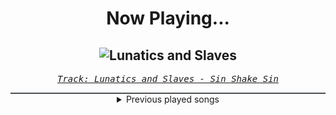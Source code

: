 <div align="center"> 
<h1>Now Playing...</h1>

![Lunatics and Slaves](https://i.scdn.co/image/ab67616d00001e02f1b9ef89d98f170d49abf3ed)
--
_<samp><a href="https://open.spotify.com/track/2tTTwRVs3Q4y7uGWY7xTLJ">Track: Lunatics and Slaves - Sin Shake Sin</a></samp>_

<div style="border: 1px #4B5054 solid"></div>
<details>
  <summary>
    Previous played songs
  </summary>
  <table>
    <thead>
      <tr>
        <th>
          Artist
        </th>
        <th>
          Song
        </th>
        <th>
          Link
        </th>
      </tr>
    </thead>
    <tbody>
      <tr><td>Sin Shake Sin</td><td>Lunatics and Slaves</td><td><a href="https://open.spotify.com/track/2tTTwRVs3Q4y7uGWY7xTLJ">https://open.spotify.com/track/2tTTwRVs3Q4y7uGWY7xTLJ</a></td></tr><tr><td>Layto</td><td>DEAD 2 ME</td><td><a href="https://open.spotify.com/track/5i6GLedbIOeybK45Hx2CTb">https://open.spotify.com/track/5i6GLedbIOeybK45Hx2CTb</a></td></tr><tr><td>ptasinski</td><td>consider</td><td><a href="https://open.spotify.com/track/5U6hdk4L7HQQnM3xiJVbZz">https://open.spotify.com/track/5U6hdk4L7HQQnM3xiJVbZz</a></td></tr><tr><td>Layto</td><td>War</td><td><a href="https://open.spotify.com/track/65NKOYrzh6Gz7rtiLmMMek">https://open.spotify.com/track/65NKOYrzh6Gz7rtiLmMMek</a></td></tr><tr><td>Davin Glover</td><td>HONEYCOMB</td><td><a href="https://open.spotify.com/track/5Ej3RCDnTpLcpotpbOYCOl">https://open.spotify.com/track/5Ej3RCDnTpLcpotpbOYCOl</a></td></tr><tr><td>Neoni</td><td>DARKSIDE</td><td><a href="https://open.spotify.com/track/6xlOnm5MITIKtixzJW8R0j">https://open.spotify.com/track/6xlOnm5MITIKtixzJW8R0j</a></td></tr><tr><td>Zardonic</td><td>Bitter - Zago Remix</td><td><a href="https://open.spotify.com/track/0JHqUXVu4PwIBScAjpU2pt">https://open.spotify.com/track/0JHqUXVu4PwIBScAjpU2pt</a></td></tr><tr><td>Sabaton</td><td>Templars</td><td><a href="https://open.spotify.com/track/1OtLNenkGkCDsVLGCgMtpj">https://open.spotify.com/track/1OtLNenkGkCDsVLGCgMtpj</a></td></tr><tr><td>Signs of the Swarm</td><td>HELLMUSTFEARME</td><td><a href="https://open.spotify.com/track/1mOQdl0iEBPjEyqw4H8E26">https://open.spotify.com/track/1mOQdl0iEBPjEyqw4H8E26</a></td></tr><tr><td>Orbit Culture</td><td>Vultures of North</td><td><a href="https://open.spotify.com/track/5jMXpChApbHCf8a7PfEp6b">https://open.spotify.com/track/5jMXpChApbHCf8a7PfEp6b</a></td></tr><tr><td>Orbit Culture</td><td>From The Inside</td><td><a href="https://open.spotify.com/track/7GM0bKkQ7Lngw6SwZXACJ3">https://open.spotify.com/track/7GM0bKkQ7Lngw6SwZXACJ3</a></td></tr><tr><td>Orbit Culture</td><td>Sorrower</td><td><a href="https://open.spotify.com/track/0UFSiu5wOYdriBahqWSexU">https://open.spotify.com/track/0UFSiu5wOYdriBahqWSexU</a></td></tr><tr><td>Orbit Culture</td><td>Black Mountain</td><td><a href="https://open.spotify.com/track/5eWl0vAfIEhpY5Y69ZHTdS">https://open.spotify.com/track/5eWl0vAfIEhpY5Y69ZHTdS</a></td></tr><tr><td>Orbit Culture</td><td>Descending</td><td><a href="https://open.spotify.com/track/4ElZHNhEnE8lFB7JJPKZof">https://open.spotify.com/track/4ElZHNhEnE8lFB7JJPKZof</a></td></tr><tr><td>ENMA</td><td>Teufelsfrucht</td><td><a href="https://open.spotify.com/track/1B8Pvck91rHm9nPn0Yxnpv">https://open.spotify.com/track/1B8Pvck91rHm9nPn0Yxnpv</a></td></tr><tr><td>ENMA</td><td>Teufelsfrucht</td><td><a href="https://open.spotify.com/track/1B8Pvck91rHm9nPn0Yxnpv">https://open.spotify.com/track/1B8Pvck91rHm9nPn0Yxnpv</a></td></tr><tr><td>ENMA</td><td>Teufelsfrucht</td><td><a href="https://open.spotify.com/track/1B8Pvck91rHm9nPn0Yxnpv">https://open.spotify.com/track/1B8Pvck91rHm9nPn0Yxnpv</a></td></tr><tr><td>ENMA</td><td>Teufelsfrucht</td><td><a href="https://open.spotify.com/track/1B8Pvck91rHm9nPn0Yxnpv">https://open.spotify.com/track/1B8Pvck91rHm9nPn0Yxnpv</a></td></tr><tr><td>Volkor X</td><td>Release The Kraken</td><td><a href="https://open.spotify.com/track/3EtZxShU8RM70Zf8QbL2o0">https://open.spotify.com/track/3EtZxShU8RM70Zf8QbL2o0</a></td></tr><tr><td>Art Of Dying</td><td>Ocean</td><td><a href="https://open.spotify.com/track/0fdvZU3yuOj3eebn1K674m">https://open.spotify.com/track/0fdvZU3yuOj3eebn1K674m</a></td></tr>
    </tbody>
  </table>
</details>

</div>
